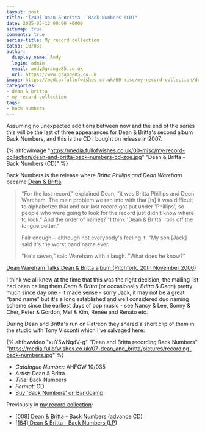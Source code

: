 ```yaml
---
layout: post
title: "[249] Dean & Britta - Back Numbers (CD)"
date: 2025-05-12 00:00 +0000
sitemap: true
comments: true
series-title: My record collection 
catno: 10/035
author:
  display_name: Andy
  login: admin
  email: andy@grange85.co.uk
  url: https://www.grange85.co.uk
image: https://media.fullofwishes.co.uk/00-misc/my-record-collection/dean-and-britta-back-numbers-cd-zoe.jpg
categories:
- dean & britta
- my record collection
tags:
- back numbers
---
```

Assuming no unexpected additions between now and the end of the series this will be the last of three appearances for Dean & Britta's second album Back Numbers, and this is the CD I bought on release in 2007.

{% ahfowimage "https://media.fullofwishes.co.uk/00-misc/my-record-collection/dean-and-britta-back-numbers-cd-zoe.jpg" "Dean & Britta - Back Numbers (CD)" %}

Back Numbers is the release where _Britta Phillips and Dean Wareham_ became [Dean & Britta](/category/dean-britta):

<blockquote>
<p>"For the last record," explained Dean, "it was Britta Phillips and Dean Wareham. The main problem we ran into with that [is] it was difficult to alphabetize that and our last record got put under 'Phillips', so people who were going to look for the record just didn't know where to look." And the order of names? "I think 'Dean & Britta' rolls off the tongue better."</p>
<p>Fair enough-- although not everybody's feeling it. "My son [Jack] said it's the worst band name ever.</p>
<p>"He's seven," said Wareham with a laugh. "What does he know?"</p> 
</blockquote>
<p class="caption"><a href="https://web.archive.org/web/20080706170127/http://www.pitchforkmedia.com/article/news/39777/Dean_Wareham_Talks_Dean_and_Britta_Album_Galaxie_50">Dean Wareham Talks Dean & Britta album (Pitchfork, 20th November 2006)</a></p>

I think we all knew at the time that this was the right decision, the mailing list had been calling them _Dean & Britta_ (or occasionally _Britta & Dean_) pretty much since day one - it made sense - sorry Jack, it may not be a great "band name" but it's a long established and well considered duo naming scheme since the earliest days of pop music - see Nancy & Lee, Sonny & Cher, Peter & Gordon, Mel & Kim, Renée and Renato etc.

During Dean and Britta's run on Patreon they shared a short clip of them in the studio with Tony Visconti which I've salvaged here:

{% ahfowvideo "xuY5wNqdV-g" "Dean and Britta recording Back Numbers" "https://media.fullofwishes.co.uk/07-dean_and_britta/pictures/recording-back-numbers.jpg" %}

 - *Catalogue Number:* AHFOW 10/035
 - *Artist:* Dean & Britta
 - *Title:* Back Numbers
 - *Format:* CD
 - [Buy 'Back Numbers' on Bandcamp](https://deanandbritta.bandcamp.com/album/back-numbers)

 Previously in [my record collection](/category/my-record-collection):
  - [\[008\] Dean & Britta - Back Numbers (advance CD)](/2023/02/13/my-record-collection-008-dean-britta-back-numbers/)
  - [\[184\] Dean & Britta - Back Numbers (LP)](/2024/10/07/my-record-collection-177-dean-britta-back-numbers-lp/)
